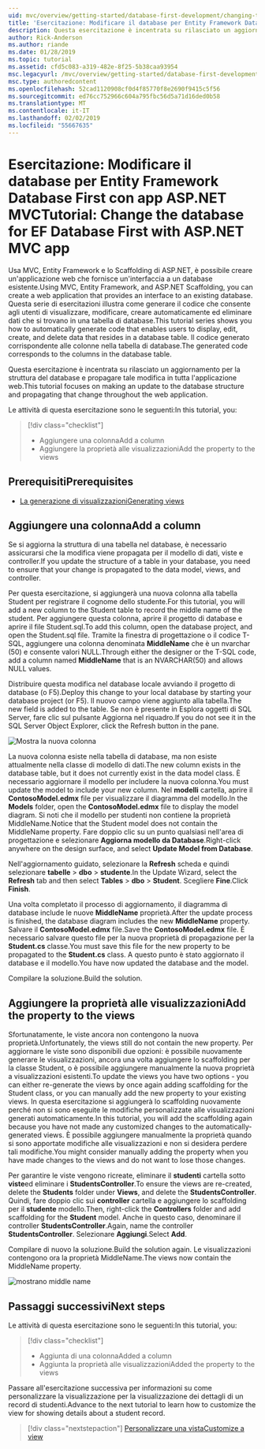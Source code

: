 ```yaml
---
uid: mvc/overview/getting-started/database-first-development/changing-the-database
title: 'Esercitazione: Modificare il database per Entity Framework Database First con app ASP.NET MVC'
description: Questa esercitazione è incentrata su rilasciato un aggiornamento per la struttura del database e propagare tale modifica in tutta l'applicazione web.
author: Rick-Anderson
ms.author: riande
ms.date: 01/28/2019
ms.topic: tutorial
ms.assetid: cfd5c083-a319-482e-8f25-5b38caa93954
msc.legacyurl: /mvc/overview/getting-started/database-first-development/changing-the-database
msc.type: authoredcontent
ms.openlocfilehash: 52cad1120908cf0d4f85770f8e2690f9415c5f56
ms.sourcegitcommit: ed76cc752966c604a795fbc56d5a71d16ded0b58
ms.translationtype: MT
ms.contentlocale: it-IT
ms.lasthandoff: 02/02/2019
ms.locfileid: "55667635"
---
```

# <a name="tutorial-change-the-database-for-ef-database-first-with-aspnet-mvc-app"></a><span data-ttu-id="4bb6a-103">Esercitazione: Modificare il database per Entity Framework Database First con app ASP.NET MVC</span><span class="sxs-lookup"><span data-stu-id="4bb6a-103">Tutorial: Change the database for EF Database First with ASP.NET MVC app</span></span>

<span data-ttu-id="4bb6a-104">Usa MVC, Entity Framework e lo Scaffolding di ASP.NET, è possibile creare un'applicazione web che fornisce un'interfaccia a un database esistente.</span><span class="sxs-lookup"><span data-stu-id="4bb6a-104">Using MVC, Entity Framework, and ASP.NET Scaffolding, you can create a web application that provides an interface to an existing database.</span></span> <span data-ttu-id="4bb6a-105">Questa serie di esercitazioni illustra come generare il codice che consente agli utenti di visualizzare, modificare, creare automaticamente ed eliminare dati che si trovano in una tabella di database.</span><span class="sxs-lookup"><span data-stu-id="4bb6a-105">This tutorial series shows you how to automatically generate code that enables users to display, edit, create, and delete data that resides in a database table.</span></span> <span data-ttu-id="4bb6a-106">Il codice generato corrispondente alle colonne nella tabella di database.</span><span class="sxs-lookup"><span data-stu-id="4bb6a-106">The generated code corresponds to the columns in the database table.</span></span>

<span data-ttu-id="4bb6a-107">Questa esercitazione è incentrata su rilasciato un aggiornamento per la struttura del database e propagare tale modifica in tutta l'applicazione web.</span><span class="sxs-lookup"><span data-stu-id="4bb6a-107">This tutorial focuses on making an update to the database structure and propagating that change throughout the web application.</span></span>

<span data-ttu-id="4bb6a-108">Le attività di questa esercitazione sono le seguenti:</span><span class="sxs-lookup"><span data-stu-id="4bb6a-108">In this tutorial, you:</span></span>

> [!div class="checklist"]
> * <span data-ttu-id="4bb6a-109">Aggiungere una colonna</span><span class="sxs-lookup"><span data-stu-id="4bb6a-109">Add a column</span></span>
> * <span data-ttu-id="4bb6a-110">Aggiungere la proprietà alle visualizzazioni</span><span class="sxs-lookup"><span data-stu-id="4bb6a-110">Add the property to the views</span></span>

## <a name="prerequisites"></a><span data-ttu-id="4bb6a-111">Prerequisiti</span><span class="sxs-lookup"><span data-stu-id="4bb6a-111">Prerequisites</span></span>

* [<span data-ttu-id="4bb6a-112">La generazione di visualizzazioni</span><span class="sxs-lookup"><span data-stu-id="4bb6a-112">Generating views</span></span>](generating-views.md)

## <a name="add-a-column"></a><span data-ttu-id="4bb6a-113">Aggiungere una colonna</span><span class="sxs-lookup"><span data-stu-id="4bb6a-113">Add a column</span></span>

<span data-ttu-id="4bb6a-114">Se si aggiorna la struttura di una tabella nel database, è necessario assicurarsi che la modifica viene propagata per il modello di dati, viste e controller.</span><span class="sxs-lookup"><span data-stu-id="4bb6a-114">If you update the structure of a table in your database, you need to ensure that your change is propagated to the data model, views, and controller.</span></span>

<span data-ttu-id="4bb6a-115">Per questa esercitazione, si aggiungerà una nuova colonna alla tabella Student per registrare il cognome dello studente.</span><span class="sxs-lookup"><span data-stu-id="4bb6a-115">For this tutorial, you will add a new column to the Student table to record the middle name of the student.</span></span> <span data-ttu-id="4bb6a-116">Per aggiungere questa colonna, aprire il progetto di database e aprire il file Student.sql.</span><span class="sxs-lookup"><span data-stu-id="4bb6a-116">To add this column, open the database project, and open the Student.sql file.</span></span> <span data-ttu-id="4bb6a-117">Tramite la finestra di progettazione o il codice T-SQL, aggiungere una colonna denominata **MiddleName** che è un nvarchar (50) e consente valori NULL.</span><span class="sxs-lookup"><span data-stu-id="4bb6a-117">Through either the designer or the T-SQL code, add a column named **MiddleName** that is an NVARCHAR(50) and allows NULL values.</span></span>

<span data-ttu-id="4bb6a-118">Distribuire questa modifica nel database locale avviando il progetto di database (o F5).</span><span class="sxs-lookup"><span data-stu-id="4bb6a-118">Deploy this change to your local database by starting your database project (or F5).</span></span> <span data-ttu-id="4bb6a-119">Il nuovo campo viene aggiunto alla tabella.</span><span class="sxs-lookup"><span data-stu-id="4bb6a-119">The new field is added to the table.</span></span> <span data-ttu-id="4bb6a-120">Se non è presente in Esplora oggetti di SQL Server, fare clic sul pulsante Aggiorna nel riquadro.</span><span class="sxs-lookup"><span data-stu-id="4bb6a-120">If you do not see it in the SQL Server Object Explorer, click the Refresh button in the pane.</span></span>

![Mostra la nuova colonna](changing-the-database/_static/image2.png)

<span data-ttu-id="4bb6a-122">La nuova colonna esiste nella tabella di database, ma non esiste attualmente nella classe di modello di dati.</span><span class="sxs-lookup"><span data-stu-id="4bb6a-122">The new column exists in the database table, but it does not currently exist in the data model class.</span></span> <span data-ttu-id="4bb6a-123">È necessario aggiornare il modello per includere la nuova colonna.</span><span class="sxs-lookup"><span data-stu-id="4bb6a-123">You must update the model to include your new column.</span></span> <span data-ttu-id="4bb6a-124">Nel **modelli** cartella, aprire il **ContosoModel.edmx** file per visualizzare il diagramma del modello.</span><span class="sxs-lookup"><span data-stu-id="4bb6a-124">In the **Models** folder, open the **ContosoModel.edmx** file to display the model diagram.</span></span> <span data-ttu-id="4bb6a-125">Si noti che il modello per studenti non contiene la proprietà MiddleName.</span><span class="sxs-lookup"><span data-stu-id="4bb6a-125">Notice that the Student model does not contain the MiddleName property.</span></span> <span data-ttu-id="4bb6a-126">Fare doppio clic su un punto qualsiasi nell'area di progettazione e selezionare **Aggiorna modello da Database**.</span><span class="sxs-lookup"><span data-stu-id="4bb6a-126">Right-click anywhere on the design surface, and select **Update Model from Database**.</span></span>

<span data-ttu-id="4bb6a-127">Nell'aggiornamento guidato, selezionare la **Refresh** scheda e quindi selezionare **tabelle** > **dbo** > **studente**.</span><span class="sxs-lookup"><span data-stu-id="4bb6a-127">In the Update Wizard, select the **Refresh** tab and then select **Tables** > **dbo** > **Student**.</span></span> <span data-ttu-id="4bb6a-128">Scegliere **Fine**.</span><span class="sxs-lookup"><span data-stu-id="4bb6a-128">Click **Finish**.</span></span>

<span data-ttu-id="4bb6a-129">Una volta completato il processo di aggiornamento, il diagramma di database include le nuove **MiddleName** proprietà.</span><span class="sxs-lookup"><span data-stu-id="4bb6a-129">After the update process is finished, the database diagram includes the new **MiddleName** property.</span></span> <span data-ttu-id="4bb6a-130">Salvare il **ContosoModel.edmx** file.</span><span class="sxs-lookup"><span data-stu-id="4bb6a-130">Save the **ContosoModel.edmx** file.</span></span> <span data-ttu-id="4bb6a-131">È necessario salvare questo file per la nuova proprietà di propagazione per la **Student.cs** classe.</span><span class="sxs-lookup"><span data-stu-id="4bb6a-131">You must save this file for the new property to be propagated to the **Student.cs** class.</span></span> <span data-ttu-id="4bb6a-132">A questo punto è stato aggiornato il database e il modello.</span><span class="sxs-lookup"><span data-stu-id="4bb6a-132">You have now updated the database and the model.</span></span>

<span data-ttu-id="4bb6a-133">Compilare la soluzione.</span><span class="sxs-lookup"><span data-stu-id="4bb6a-133">Build the solution.</span></span>

## <a name="add-the-property-to-the-views"></a><span data-ttu-id="4bb6a-134">Aggiungere la proprietà alle visualizzazioni</span><span class="sxs-lookup"><span data-stu-id="4bb6a-134">Add the property to the views</span></span>

<span data-ttu-id="4bb6a-135">Sfortunatamente, le viste ancora non contengono la nuova proprietà.</span><span class="sxs-lookup"><span data-stu-id="4bb6a-135">Unfortunately, the views still do not contain the new property.</span></span> <span data-ttu-id="4bb6a-136">Per aggiornare le viste sono disponibili due opzioni: è possibile nuovamente generare le visualizzazioni, ancora una volta aggiungere lo scaffolding per la classe Student, o è possibile aggiungere manualmente la nuova proprietà a visualizzazioni esistenti.</span><span class="sxs-lookup"><span data-stu-id="4bb6a-136">To update the views you have two options - you can either re-generate the views by once again adding scaffolding for the Student class, or you can manually add the new property to your existing views.</span></span> <span data-ttu-id="4bb6a-137">In questa esercitazione si aggiungerà lo scaffolding nuovamente perché non si sono eseguite le modifiche personalizzate alle visualizzazioni generati automaticamente.</span><span class="sxs-lookup"><span data-stu-id="4bb6a-137">In this tutorial, you will add the scaffolding again because you have not made any customized changes to the automatically-generated views.</span></span> <span data-ttu-id="4bb6a-138">È possibile aggiungere manualmente la proprietà quando si sono apportate modifiche alle visualizzazioni e non si desidera perdere tali modifiche.</span><span class="sxs-lookup"><span data-stu-id="4bb6a-138">You might consider manually adding the property when you have made changes to the views and do not want to lose those changes.</span></span>

<span data-ttu-id="4bb6a-139">Per garantire le viste vengono ricreate, eliminare il **studenti** cartella sotto **viste**ed eliminare i **StudentsController**.</span><span class="sxs-lookup"><span data-stu-id="4bb6a-139">To ensure the views are re-created, delete the **Students** folder under **Views**, and delete the **StudentsController**.</span></span> <span data-ttu-id="4bb6a-140">Quindi, fare doppio clic sui **controller** cartella e aggiungere lo scaffolding per il **studente** modello.</span><span class="sxs-lookup"><span data-stu-id="4bb6a-140">Then, right-click the **Controllers** folder and add scaffolding for the **Student** model.</span></span> <span data-ttu-id="4bb6a-141">Anche in questo caso, denominare il controller **StudentsController**.</span><span class="sxs-lookup"><span data-stu-id="4bb6a-141">Again, name the controller **StudentsController**.</span></span> <span data-ttu-id="4bb6a-142">Selezionare **Aggiungi**.</span><span class="sxs-lookup"><span data-stu-id="4bb6a-142">Select **Add**.</span></span>

<span data-ttu-id="4bb6a-143">Compilare di nuovo la soluzione.</span><span class="sxs-lookup"><span data-stu-id="4bb6a-143">Build the solution again.</span></span> <span data-ttu-id="4bb6a-144">Le visualizzazioni contengono ora la proprietà MiddleName.</span><span class="sxs-lookup"><span data-stu-id="4bb6a-144">The views now contain the MiddleName property.</span></span>

![mostrano middle name](changing-the-database/_static/image5.png)

## <a name="next-steps"></a><span data-ttu-id="4bb6a-146">Passaggi successivi</span><span class="sxs-lookup"><span data-stu-id="4bb6a-146">Next steps</span></span>

<span data-ttu-id="4bb6a-147">Le attività di questa esercitazione sono le seguenti:</span><span class="sxs-lookup"><span data-stu-id="4bb6a-147">In this tutorial, you:</span></span>

> [!div class="checklist"]
> * <span data-ttu-id="4bb6a-148">Aggiunta di una colonna</span><span class="sxs-lookup"><span data-stu-id="4bb6a-148">Added a column</span></span>
> * <span data-ttu-id="4bb6a-149">Aggiunta la proprietà alle visualizzazioni</span><span class="sxs-lookup"><span data-stu-id="4bb6a-149">Added the property to the views</span></span>

<span data-ttu-id="4bb6a-150">Passare all'esercitazione successiva per informazioni su come personalizzare la visualizzazione per la visualizzazione dei dettagli di un record di studenti.</span><span class="sxs-lookup"><span data-stu-id="4bb6a-150">Advance to the next tutorial to learn how to customize the view for showing details about a student record.</span></span>
> [!div class="nextstepaction"]
> [<span data-ttu-id="4bb6a-151">Personalizzare una vista</span><span class="sxs-lookup"><span data-stu-id="4bb6a-151">Customize a view</span></span>](customizing-a-view.md)